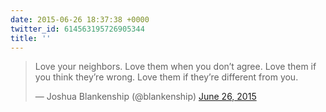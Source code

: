 ```yaml
---
date: 2015-06-26 18:37:38 +0000
twitter_id: 614563195726905344
title: ''
---
```


<blockquote class="twitter-tweet"><p lang="en" dir="ltr">Love your neighbors. Love them when you don’t agree. Love them if you think they’re wrong. Love them if they’re different from you.</p>&mdash; Joshua Blankenship (@blankenship) <a href="https://twitter.com/blankenship/status/614549939390148608?ref_src=twsrc%5Etfw">June 26, 2015</a></blockquote>
<script async src="https://platform.twitter.com/widgets.js" charset="utf-8"></script>
